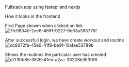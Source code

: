 Fullstack app using fastapi and nextjs

How it looks in the frontend

First Page showm when clicked on link
![7fc98340-2ee8-4691-9227-9e63a383775f](https://github.com/user-attachments/assets/f9167f87-dcef-4e65-a8ff-8a820194646c)

After successfull login, we have create workout and routine
![dc8672fa-45e9-41f9-be9f-10afae53789b](https://github.com/user-attachments/assets/504e3ec2-6a3e-4c77-acc5-dc80160cf3c3)

Shows the routines the particular user has created
![d7f30b85-3876-41eb-a2ac-33208b3530f6](https://github.com/user-attachments/assets/161ef7be-e747-4409-a083-4f9f8f71869f)
